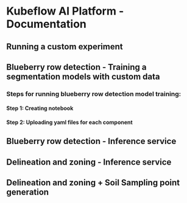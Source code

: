 # Kubeflow AI Platform - Documentation

## Running a custom experiment

## Blueberry row detection - Training a segmentation models with custom data

### Steps for running blueberry row detection model training:

#### Step 1: Creating notebook
#### Step 2: Uploading yaml files for each component

## Blueberry row detection - Inference service

## Delineation and zoning - Inference service

## Delineation and zoning + Soil Sampling point generation



